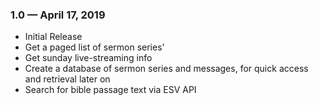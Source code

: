 ### 1.0  —  April 17, 2019
- Initial Release
- Get a paged list of sermon series'
- Get sunday live-streaming info
- Create a database of sermon series and messages, for quick access and retrieval later on
- Search for bible passage text via ESV API

